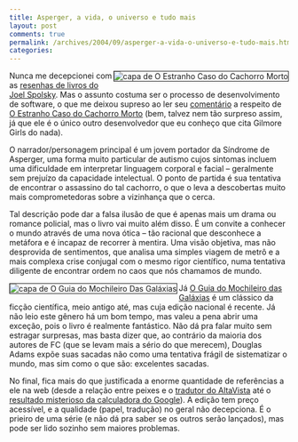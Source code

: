```yaml
---
title: Asperger, a vida, o universo e tudo mais
layout: post
comments: true
permalink: /archives/2004/09/asperger-a-vida-o-universo-e-tudo-mais.html/
categories:
---
```

<img src="//chester.me/img/blig/cachorromorto.jpg" border=1 alt="capa de O Estranho Caso do Cachorro Morto" align="right">Nunca me decepcionei com as <a href="http://www.joelonsoftware.com/navLinks/fog0000000262.html" >resenhas de livros do Joel Spolsky</a>. Mas o assunto costuma ser o processo de desenvolvimento de software, o que me deixou supreso ao ler seu <a href="http://www.joelonsoftware.com/items/2004/08/20.html" >comentário</a> a respeito de <a href="http://www.americanas.com.br/cgi-bin/WebObjects/eacom.woa/wa/prod?pitId=141449&#038;source=NAVIGATION_LINE&#038;sourcevalue=1493" >O Estranho Caso do Cachorro Morto</a> (bem, talvez nem tão surpreso assim, já que ele é o único outro desenvolvedor que eu conheço que cita Gilmore Girls do nada).

O narrador/personagem principal é um jovem portador da Síndrome de Asperger, uma forma muito particular de autismo cujos sintomas incluem uma dificuldade em interpretar linguagem corporal e facial &#8211; geralmente sem prejuízo da capacidade intelectual. O ponto de partida é sua tentativa de encontrar o assassino do tal cachorro, o que o leva a descobertas muito mais comprometedoras sobre a vizinhança que o cerca.

Tal descrição pode dar a falsa ilusão de que é apenas mais um drama ou romance policial, mas o livro vai muito além disso. É um convite a conhecer o mundo através de uma nova ótica &#8211; tão racional que desconhece a metáfora e é incapaz de recorrer à mentira. Uma visão objetiva, mas não desprovida de sentimentos, que analisa uma simples viagem de metrô e a mais complexa crise conjugal com o mesmo rigor científico, numa tentativa diligente de encontrar ordem no caos que nós chamamos de mundo.

<img src="//chester.me/img/blig/mochileiro.jpg" border=1 alt="capa de O Guia do Mochileiro Das Galáxias" align="left">Já <a href="http://www.esextante.com.br/publique/cgi/public/cgilua.exe/web/templates/htm/principal/view_0002.htm?editionsectionid=2&#038;infoid=1086" >O Guia do Mochileiro das Galáxias</a> é um clássico da ficção científica, meio antigo até, mas cuja edição nacional é recente. Já não leio este gênero há um bom tempo, mas valeu a pena abrir uma exceção, pois o livro é realmente fantástico. Não dá pra falar muito sem estragar surpresas, mas basta dizer que, ao contrário da maioria dos autores de FC (que se levam mais a sério do que merecem), Douglas Adams expõe suas sacadas não como uma tentativa frágil de sistematizar o mundo, mas sim como o que são: excelentes sacadas.

No final, fica mais do que justificada a enorme quantidade de referências a ele na web (desde a relação entre peixes e o <a href="http://babelfish.altavista.com/" >tradutor do AltaVista</a> até o <a href="http://www.google.com/search?hl=pt-BR&#038;ie=UTF-8&#038;q=answer+to+life%2C+the+universe%2C+and+everything&#038;btnG=Pesquisar&#038;lr=" >resultado misterioso da calculadora do Google</a>). A edição tem preço acessível, e a qualidade (papel, tradução) no geral não decepciona. É o prieiro de uma série (e não dá pra saber se os outros serão lançados), mas pode ser lido sozinho sem maiores problemas.
